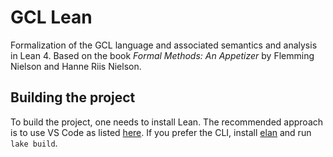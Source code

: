 # GCL Lean

Formalization of the GCL language and associated semantics and analysis in Lean 4. Based on the book _Formal Methods: An Appetizer_ by Flemming Nielson and Hanne Riis Nielson.

## Building the project

To build the project, one needs to install Lean. The recommended approach is to use VS Code as listed [here](https://lean-lang.org/lean4/doc/quickstart.html). If you prefer the CLI, install [elan](https://github.com/leanprover/elan?tab=readme-ov-file#installation) and run `lake build`.
